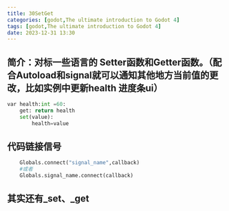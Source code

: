 ```yaml
---
title: 30SetGet
categories: [godot,The ultimate introduction to Godot 4]
tags: [godot,The ultimate introduction to Godot 4]
date: 2023-12-31 13:30
---
```


## 简介：对标一些语言的 Setter函数和Getter函数。（配合Autoload和signal就可以通知其他地方当前值的更改，比如实例中更新health 进度条ui）

```python
var health:int =60:
    get: return health
    set(value):
        health=value
```

## 代码链接信号

```python
    Globals.connect("signal_name",callback)
    #或者
    Globals.signal_name.connect(callback)
```

## 其实还有_set、_get

